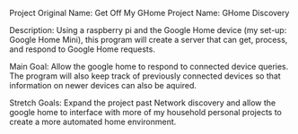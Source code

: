 Project Original Name: Get Off My GHome
Project Name: GHome Discovery

Description: Using a raspberry pi and the Google Home device (my set-up: Google Home Mini), 
	this program will create a server that can get, process, and respond to Google Home 
	requests. 
	
Main Goal: Allow the google home to respond to connected device queries. The program will
	also keep track of previously connected devices so that information on newer devices 
	can also be aquired.
	
Stretch Goals: Expand the project past Network discovery and allow the google home to interface
	with more of my household personal projects to create a more automated home environment.
